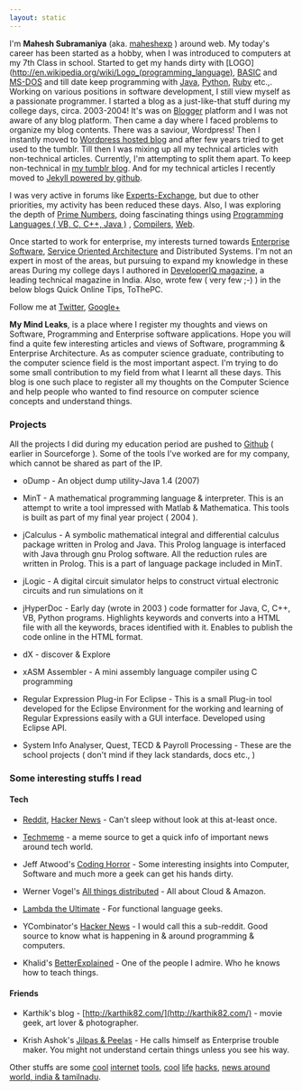 ```yaml
---
layout: static
---
```


I'm **<span itemprop="name">Mahesh Subramaniya</span>** (aka. [maheshexp](https://www.google.com/#hl=en&output=search&q=maheshexp&oq=maheshexp) ) around web. My today's career has been started as a hobby, when I was introduced to computers at my 7th Class in school. Started to get my hands dirty with [LOGO](http://en.wikipedia.org/wiki/Logo_(programming_language), [BASIC](http://en.wikipedia.org/wiki/BASIC "BASIC") and [MS-DOS](http://en.wikipedia.org/wiki/MS-DOS) and till date keep programming with [Java](http://en.wikipedia.org/wiki/Java_(programming_language)), [Python](http://docs.python.org/), [Ruby](http://www.ruby-lang.org/en/documentation/) etc.,. Working on various positions in software development, I still view myself as a passionate programmer. I started a blog as a just-like-that stuff during my college days, circa. 2003-2004! It's was on [Blogger](http://en.wikipedia.org/wiki/Blogger_(service)) platform and I was not aware of any blog platform. Then came a day where I faced problems to organize my blog contents. There was a saviour, Wordpress! Then I instantly moved to [Wordpress hosted blog](http://maheshexp.wordpress.com/) and after few years tried to get used to the tumblr. Till then I was mixing up all my technical articles with non-technical articles. Currently, I'm attempting to split them apart. To keep non-technical in [my tumblr blog](http://ms.www.maheshsubramaniya.com). And for my technical articles I recently moved to [Jekyll powered by github](/article/trying-git-hosted-blog-jekyll.html).

I was very active in forums like [Experts-Exchange](http://www.experts-exchange.com/M_737838.html), but due to other priorities, my activity has been reduced these days. Also, I was exploring the depth of [Prime Numbers](http://en.wikipedia.org/wiki/Prime_number), doing fascinating things using [Programming Languages ( VB, C, C++, Java )](http://en.wikipedia.org/wiki/Programming_language) , [Compilers](http://compilers.iecc.com/crenshaw/), [Web](http://www.w3.org/). 

Once started to work for enterprise, my interests turned towards [Enterprise Software](http://www.infoq.com/), [Service Oriented Architecture](http://www.ibm.com/soa/) and Distributed Systems. I'm not an expert in most of the areas, but pursuing to expand my knowledge in these areas During my college days I authored in [DeveloperIQ magazine](http://developeriq.com/), a leading technical magazine in India. Also, wrote few ( very few ;-) ) in the below blogs Quick Online Tips, ToThePC.

Follow me at <a href="http://twitter.com/mymindleaks" rel="me" itemprop="url">Twitter</a>, 
<a href="https://plus.google.com/103292685573052281213" rel="me">Google+</a>

**My Mind Leaks**, is a place where I register my thoughts and views on Software, Programming and Enterprise software applications. Hope you will find a quite few interesting articles and views of Software, programming & Enterprise Architecture. As as computer science graduate, contributing to the computer science field is the most important aspect. I'm trying to do some small contribution to my field from what I learnt all these days. This blog is one such place to register all my thoughts on the Computer Science and help people who wanted to find resource on computer science concepts and understand things.


### Projects ###

All the projects I did during my education period are pushed to [Github](https://github.com/mymindleaks) ( earlier in Sourceforge ). Some of the tools I've worked are for my company, which cannot be shared as part of the IP.

* oDump - An object dump utility-Java 1.4 (2007)

* MinT - A mathematical programming language & interpreter. This is an attempt to write a tool impressed with Matlab & Mathematica. This tools is built as part of my final year project ( 2004 ).

* jCalculus - A symbolic mathematical integral and differential calculus package written in Prolog and Java. This Prolog language is interfaced with Java through gnu Prolog software. All the reduction rules are written in Prolog. This is a part of language package included in MinT.

* jLogic - A digital circuit simulator helps to construct virtual electronic circuits and run simulations on it

* jHyperDoc - Early day (wrote in 2003 ) code formatter for Java, C, C++, VB, Python programs. Highlights keywords and converts into a HTML file with all the keywords, braces identified with it. Enables to publish the code online in the HTML format.

* dX - discover & Explore 

* xASM Assembler - A mini assembly language compiler using C programming

* Regular Expression Plug-in For Eclipse - This is a small  Plug-in tool developed for the Eclipse Environment for the working and  learning of Regular Expressions easily with a GUI interface. Developed  using Eclipse API.

* System Info Analyser, Quest, TECD & Payroll Processing - These are the school projects ( don't mind if they lack standards, docs etc., )


### Some interesting stuffs I read ###

#### Tech ####

* [Reddit](http://www.reddit.com/r/technology), [Hacker News](http://news.ycombinator.com) - Can't sleep without look at this at-least once.

* [Techmeme](http://www.techmeme.com) - a meme source to get a quick info of important news around tech world.

* Jeff Atwood's [Coding Horror](http://www.codinghorror.com/) - Some interesting insights into Computer, Software and much more a geek can get his hands dirty.

* Werner Vogel's [All things distributed](http://www.allthingsdistributed.com/) - All about Cloud & Amazon.

* [Lambda the Ultimate](http://lambda-the-ultimate.org) - For functional language geeks.

* YCombinator's [Hacker News](http://news.ycombinator.com/) - I would call this a sub-reddit. Good source to know what is happening in & around programming & computers.

* Khalid's [BetterExplained](http://betterexplained.com/) - One of the people I admire. Who he knows how to teach things.

#### Friends ####

* Karthik's blog - [http://karthik82.com/](http://karthik82.com/) - movie geek, art lover & photographer.

* Krish Ashok's [Jilpas & Peelas](http://krishashok.wordpress.com/) - He calls himself as Enterprise trouble maker. You might not understand certain things unless you see his way.

Other stuffs are some [cool](http://www.quickonlinetips.com) [internet](http://www.makeuseof.com) [tools](http://www.labnol.org), [cool](http://lifehacker.com) [life](http://zenhabits.net) [hacks](http://unclutterer.com), [news around world, india & tamilnadu](https://google.com/news).